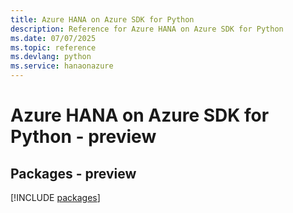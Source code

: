 ```yaml
---
title: Azure HANA on Azure SDK for Python
description: Reference for Azure HANA on Azure SDK for Python
ms.date: 07/07/2025
ms.topic: reference
ms.devlang: python
ms.service: hanaonazure
---
```

# Azure HANA on Azure SDK for Python - preview
## Packages - preview
[!INCLUDE [packages](hana-on-azure-index.md)]